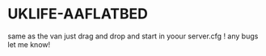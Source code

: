 # UKLIFE-AAFLATBED

same as the van just drag and drop and start in yoour server.cfg !
any bugs let me know!

